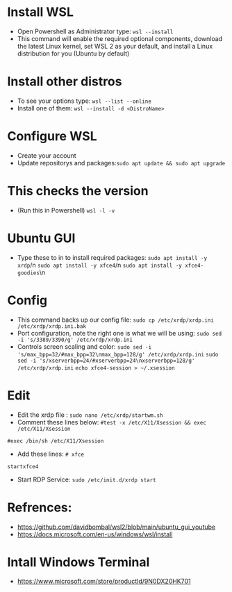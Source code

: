 # Install WSL
- Open Powershell as Administrator type: `wsl --install`
- This command will enable the required optional components, download the latest Linux kernel, set WSL 2 as your default, and install a Linux distribution for you (Ubuntu by default)

# Install other distros
- To see your options type: `wsl --list --online`
- Install one of them: `wsl --install -d <DistroName>`

# Configure WSL
- Create your account
- Update repositorys and packages:`sudo apt update && sudo apt upgrade`

# This checks the version 
- (Run this in Powershell) `wsl -l -v`

# Ubuntu GUI
- Type these to in to install required packages: 
`sudo apt install -y xrdp`/n
`sudo apt install -y xfce4`/n
`sudo apt install -y xfce4-goodies`\n

# Config
- This command backs up our config file: `sudo cp /etc/xrdp/xrdp.ini /etc/xrdp/xrdp.ini.bak`
- Port configuration, note the right one is what we will be using: `sudo sed -i 's/3389/3390/g' /etc/xrdp/xrdp.ini`
- Controls screen scaling and color:
`sudo sed -i 's/max_bpp=32/#max_bpp=32\nmax_bpp=128/g' /etc/xrdp/xrdp.ini`
`sudo sed -i 's/xserverbpp=24/#xserverbpp=24\nxserverbpp=128/g' /etc/xrdp/xrdp.ini`
`echo xfce4-session > ~/.xsession`

# Edit
- Edit the xrdp file : `sudo nano /etc/xrdp/startwm.sh`
- Comment these lines below:
`#test -x /etc/X11/Xsession && exec /etc/X11/Xsession`

`#exec /bin/sh /etc/X11/Xsession`

- Add these lines:
`# xfce`

`startxfce4`

- Start RDP Service: `sudo /etc/init.d/xrdp start`

# Refrences:
- https://github.com/davidbombal/wsl2/blob/main/ubuntu_gui_youtube
- https://docs.microsoft.com/en-us/windows/wsl/install
# Intall Windows Terminal
- https://www.microsoft.com/store/productId/9N0DX20HK701
